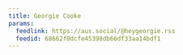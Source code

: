 ```yaml
---
title: Georgie Cooke
params:
  feedlink: https://aus.social/@heygeorgie.rss
  feedid: 68662f0dcfe45398db66df33aa14bdf1
---
```


